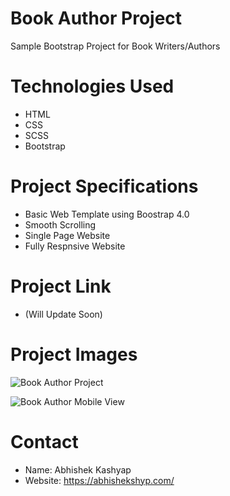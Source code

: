 # Book Author Project
Sample Bootstrap Project for Book Writers/Authors

# Technologies Used
- HTML
- CSS
- SCSS
- Bootstrap

# Project Specifications 
- Basic Web Template using Boostrap 4.0
- Smooth Scrolling
- Single Page Website
- Fully Respnsive Website

# Project Link
- (Will Update Soon)

# Project Images
![Book Author Project](https://user-images.githubusercontent.com/71214929/167432954-fd5facd5-fb14-4911-a9b7-02550d445886.png)

![Book Author Mobile View](https://user-images.githubusercontent.com/71214929/167482307-d6be9169-3097-4411-af36-37a5d9016808.png)

# Contact
- Name: Abhishek Kashyap
- Website: https://abhishekshyp.com/
